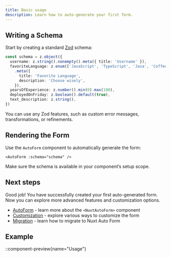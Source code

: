 ```yaml
---
title: Basic usage
description: Learn how to auto-generate your first form.
---
```


## Writing a Schema

Start by creating a standard [Zod](https://zod.dev) schema:

```ts
const schema = z.object({
  username: z.string().nonempty().meta({ title: 'Username' }),
  favoriteLanguage: z.enum(['JavaScript', 'TypeScript', 'Java', 'CoffeeScript'])
    .meta({
      title: 'Favorite Language',
      description: 'Choose wisely',
    }),
  yearsOfExperience: z.number().min(0).max(100),
  deployedOnFriday: z.boolean().default(true),
  text_description: z.string(),
})
```

You can use any Zod features, such as custom error messages, transformations, or refinements.

## Rendering the Form

Use the `AutoForm` component to automatically generate the form:

```vue
<AutoForm :schema="schema" />
```

Make sure the schema is available in your component’s setup scope.

## Next steps

Good job! You have successfully created your first auto-generated form.
Now you can explore more advanced features and customization options.

- [AutoForm](/components/form) - learn more about the `<NuxtAutoForm>` component
- [Customization](/components/form#customization) - explore various ways to customize the form
- [Migration](/getting-started/migration) - learn how to migrate to Nuxt Auto Form

## Example

::component-preview{name="Usage"}
